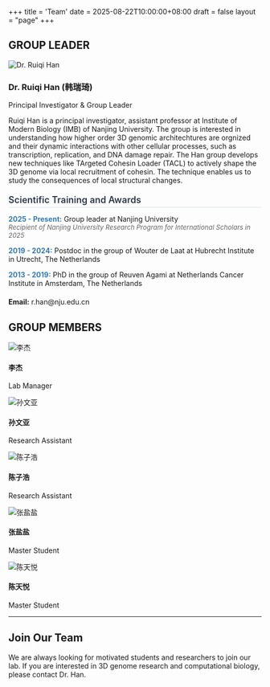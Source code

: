 +++
title = 'Team'
date = 2025-08-22T10:00:00+08:00
draft = false
layout = "page"
+++

## GROUP LEADER

<div class="group-leader">
  <div class="leader-photo">
    <img src="/img/team/han-ruiqi.jpg" alt="Dr. Ruiqi Han" class="leader-avatar">
  </div>
  <div class="leader-info">
    <h3>Dr. Ruiqi Han (韩瑞琦)</h3>
    <p class="leader-title">Principal Investigator & Group Leader</p>
    <p class="leader-description">
      Ruiqi Han is a principal investigator, assistant professor at Institute of Modern Biology (IMB) of Nanjing University. The group is interested in understanding how higher order 3D genomic architechtures are orgnized and their dynamic interactions with other cellular processes, such as transcription, replication, and DNA damage repair. The Han group develops new techniques like TArgeted Cohesin Loader (TACL) to actively shape the 3D genome via local recruitment of cohesin. The technique enables us to study the consequences of local structural changes.
    </p>
    
  <div style="margin: 20px 0;">
    <h4 style="color: #2d3748; font-size: 18px; font-weight: 600; margin: 0 0 12px 0; padding-bottom: 4px; border-bottom: 1px solid rgba(51, 122, 183, 0.2);">Scientific Training and Awards</h4>
    <p><strong style="color: #337ab7;">2025 - Present:</strong> Group leader at Nanjing University<br>
    <em style="color: #666; font-size: 13px;">Recipient of Nanjing University Research Program for International Scholars in 2025</em></p>
    <p><strong style="color: #337ab7;">2019 - 2024:</strong> Postdoc in the group of Wouter de Laat at Hubrecht Institute in Utrecht, The Netherlands</p>
    <p><strong style="color: #337ab7;">2013 - 2019:</strong> PhD in the group of Reuven Agami at Netherlands Cancer Institute in Amsterdam, The Netherlands</p>
  </div>
    
  <div class="leader-contact">
      <p><strong>Email:</strong> r.han@nju.edu.cn</p>
  </div>
  </div>
</div>

## GROUP MEMBERS

<div class="group-members">
  <div class="member-card">
    <div class="member-photo">
      <img src="/img/team/manager1.jpg" alt="李杰" class="member-avatar">
    </div>
    <h4>李杰</h4>
    <p class="member-position">Lab Manager</p>
  </div>

  <div class="member-card">
    <div class="member-photo">
      <img src="/img/team/assistant1.jpg" alt="孙文亚" class="member-avatar">
    </div>
    <h4>孙文亚</h4>
    <p class="member-position">Research Assistant</p>
  </div>

  <div class="member-card">
    <div class="member-photo">
      <img src="/img/team/assistant2.jpg" alt="陈子浩" class="member-avatar">
    </div>
    <h4>陈子浩</h4>
    <p class="member-position">Research Assistant</p>
  </div>

  <div class="member-card">
    <div class="member-photo">
      <img src="/img/team/student1.jpg" alt="张盐盐" class="member-avatar">
    </div>
    <h4>张盐盐</h4>
    <p class="member-position">Master Student</p>
  </div>

  <div class="member-card">
    <div class="member-photo">
      <img src="/img/team/student2.jpg" alt="陈天悦" class="member-avatar">
    </div>
    <h4>陈天悦</h4>
    <p class="member-position">Master Student</p>
  </div>
</div>

---

## Join Our Team

We are always looking for motivated students and researchers to join our lab. 
If you are interested in 3D genome research and computational biology, please contact Dr. Han.